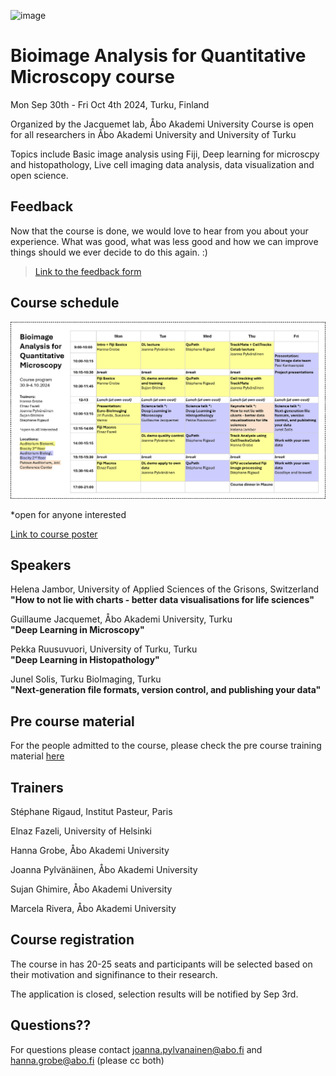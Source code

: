 ![image](https://github.com/jpylvanainen/Image_analysis_course_24/assets/74545655/ec25a5bc-a52c-4f52-b3e7-fe3ebb488995)


# Bioimage Analysis for Quantitative Microscopy course


Mon Sep 30th - Fri Oct 4th 2024, Turku, Finland

Organized by the Jacquemet lab, Åbo Akademi University
Course is open for all researchers in  Åbo Akademi University and University of Turku

Topics include Basic image analysis using Fiji, Deep learning for microscpy and histopathology, Live cell imaging data analysis, data visualization and open science.

## Feedback 

Now that the course is done, we would love to hear from you about your experience. What was good, what was less good and how we can improve things should we ever decide to do this again. :) <br />
> [Link to the feedback form](https://docs.google.com/forms/d/e/1FAIpQLSeHPciv607W1Qe_BhTEqB_XKRNJapUEBKqO5gYBm85aJgFrHg/viewform?usp=sf_link)

## Course schedule

![picture](https://github.com/jpylvanainen/Image_analysis_course_24/blob/main/course_program_final.png)

*open for anyone interested

[Link to course poster](https://github.com/jpylvanainen/Image_analysis_course_24/blob/main/course_poster/course%20poster-01.png)

## Speakers

Helena Jambor, University of Applied Sciences of the Grisons, Switzerland <br /> **"How to not lie with charts - better data visualisations for life sciences"**

Guillaume Jacquemet, Åbo Akademi University, Turku <br /> **"Deep Learning in Microscopy"**

Pekka Ruusuvuori, University of Turku, Turku <br /> **"Deep Learning in Histopathology"**


Junel Solis, Turku BioImaging, Turku <br /> **"Next-generation file formats, version control, and publishing your data"**

## Pre course material 

For the people admitted to the course, please check the pre course training material [here](https://sites.google.com/ivaskalab.com/precoursematerial?usp=sharing)


## Trainers

Stéphane Rigaud, Institut Pasteur, Paris

Elnaz Fazeli, University of Helsinki

Hanna Grobe, Åbo Akademi University

Joanna Pylvänäinen, Åbo Akademi University

Sujan Ghimire, Åbo Akademi University

Marcela Rivera, Åbo Akademi University


## Course registration

The course in has 20-25 seats and participants will be selected based on their motivation and signifinance to their research.

The application is closed, selection results will be notified by Sep 3rd.


## Questions?? 
For questions please contact joanna.pylvanainen@abo.fi and hanna.grobe@abo.fi (please cc both)


